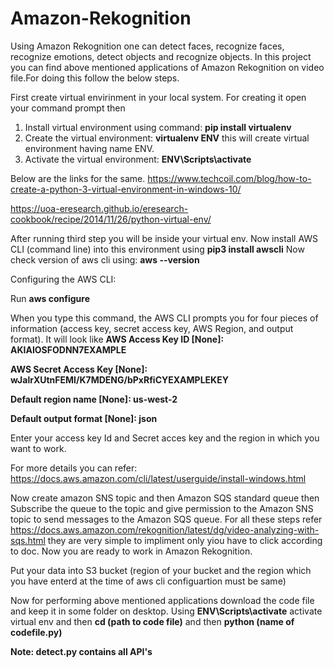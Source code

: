 # Amazon-Rekognition

Using Amazon Rekognition one can detect faces, recognize faces, recognize emotions, detect objects and recognize objects.
In this project you can find above mentioned applications of Amazon Rekognition on video file.For doing this follow the below steps.

First create virtual envirinment in your local system. 
For creating it open your command prompt then 
1) Install virtual environment using command:  **pip install virtualenv**
2) Create the virtual environment: **virtualenv ENV** this will create virtual environment having name ENV. 
3) Activate the virtual environment: **ENV\Scripts\activate**

Below are the links for the same.
https://www.techcoil.com/blog/how-to-create-a-python-3-virtual-environment-in-windows-10/ 

https://uoa-eresearch.github.io/eresearch-cookbook/recipe/2014/11/26/python-virtual-env/


After running third step you will be inside your virtual env. Now install AWS CLI (command line) into this environment using 
**pip3 install awscli**
Now check version of aws cli using: **aws --version**

Configuring the AWS CLI:

Run **aws configure**

When you type this command, the AWS CLI prompts you for four pieces of information (access key, secret access key, AWS Region, and output format). It will look like 
**AWS Access Key ID [None]: AKIAIOSFODNN7EXAMPLE**

**AWS Secret Access Key [None]: wJalrXUtnFEMI/K7MDENG/bPxRfiCYEXAMPLEKEY**

**Default region name [None]: us-west-2**

**Default output format [None]: json**


Enter your access key Id and Secret acces key and the region in which you want to work.

For more details you can refer: https://docs.aws.amazon.com/cli/latest/userguide/install-windows.html

Now create amazon SNS topic and then Amazon SQS standard queue then Subscribe the queue to the topic and give permission to the Amazon SNS topic to send messages to the Amazon SQS queue. For all these steps refer 
https://docs.aws.amazon.com/rekognition/latest/dg/video-analyzing-with-sqs.html they are very simple to impliment only yiou have to click according to doc.
Now you are ready to work in Amazon Rekognition. 

Put your data into S3 bucket (region of your bucket and the region which you have enterd at the time of aws cli configuartion must be same)


Now for performing above mentioned applications download the code file and keep it in some folder on desktop. 
Using **ENV\Scripts\activate** activate virtual env and then **cd (path to code file)** and then **python (name of codefile.py)**


**Note: detect.py contains all API's**








